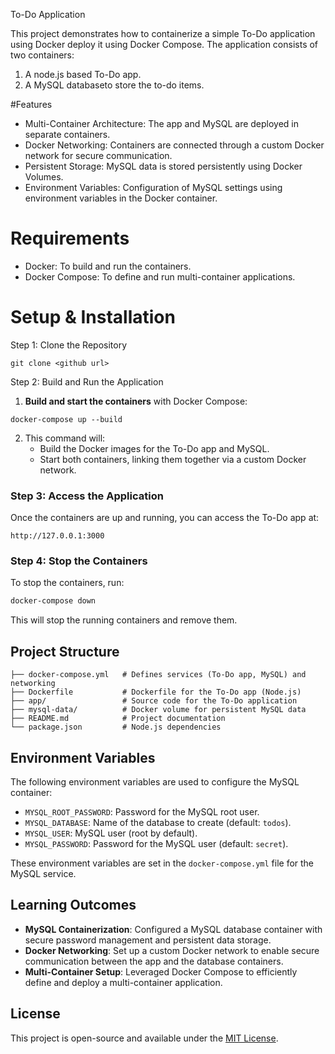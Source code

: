 To-Do Application

This project demonstrates how to containerize a simple To-Do application using Docker deploy it using Docker Compose. The application consists of two containers:
1. A node.js based To-Do app.
2. A MySQL databaseto store the to-do items.

#Features
- Multi-Container Architecture: The app and MySQL are deployed in separate containers.
- Docker Networking: Containers are connected through a custom Docker network for secure communication.
- Persistent Storage: MySQL data is stored persistently using Docker Volumes.
- Environment Variables: Configuration of MySQL settings using environment variables in the Docker container.

# Requirements
- Docker: To build and run the containers.
- Docker Compose: To define and run multi-container applications.

# Setup & Installation

 Step 1: Clone the Repository
 ```
 git clone <github url>
 ```

 Step 2: Build and Run the Application

1. **Build and start the containers** with Docker Compose:

```
docker-compose up --build
```

2. This command will:
   - Build the Docker images for the To-Do app and MySQL.
   - Start both containers, linking them together via a custom Docker network.

### Step 3: Access the Application

Once the containers are up and running, you can access the To-Do app at:

```
http://127.0.0.1:3000
```

### Step 4: Stop the Containers

To stop the containers, run:

```bash
docker-compose down
```

This will stop the running containers and remove them.

## Project Structure

```
├── docker-compose.yml   # Defines services (To-Do app, MySQL) and networking
├── Dockerfile           # Dockerfile for the To-Do app (Node.js)
├── app/                 # Source code for the To-Do application
├── mysql-data/          # Docker volume for persistent MySQL data
├── README.md            # Project documentation
└── package.json         # Node.js dependencies
```

## Environment Variables
The following environment variables are used to configure the MySQL container:

- `MYSQL_ROOT_PASSWORD`: Password for the MySQL root user.
- `MYSQL_DATABASE`: Name of the database to create (default: `todos`).
- `MYSQL_USER`: MySQL user (root by default).
- `MYSQL_PASSWORD`: Password for the MySQL user (default: `secret`).

These environment variables are set in the `docker-compose.yml` file for the MySQL service.

## Learning Outcomes

- **MySQL Containerization**: Configured a MySQL database container with secure password management and persistent data storage.
- **Docker Networking**: Set up a custom Docker network to enable secure communication between the app and the database containers.
- **Multi-Container Setup**: Leveraged Docker Compose to efficiently define and deploy a multi-container application.

## License
This project is open-source and available under the [MIT License](LICENSE).

